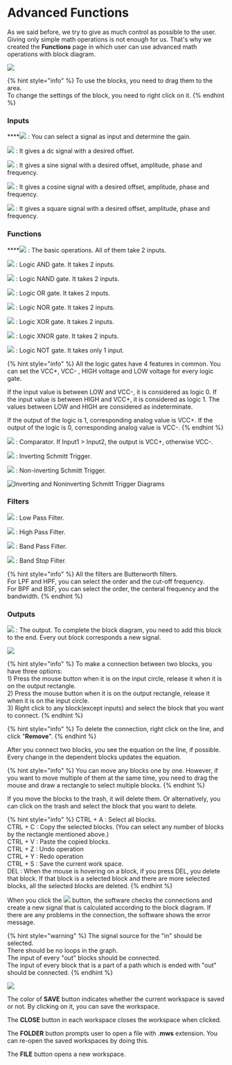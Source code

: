 # Advanced Functions

As we said before, we try to give as much control as possible to the user. Giving only simple math operations is not enough for us. That's why we created the **Functions** page in which user can use advanced math operations with block diagram.

![](../../../../.gitbook/assets/image%20%28103%29.png)

{% hint style="info" %}
To use the blocks, you need to drag them to the area.  
To change the settings of the block, you need to right click on it.
{% endhint %}

### **Inputs**

\*\*\*\*![](../../../../.gitbook/assets/image%20%2815%29.png) : You can select a signal as input and determine the gain. 

![](../../../../.gitbook/assets/image%20%28125%29.png) : It gives a dc signal with a desired offset.

![](../../../../.gitbook/assets/image%20%2827%29.png) : It gives a sine signal with a desired offset, amplitude, phase and frequency.

![](../../../../.gitbook/assets/image%20%2896%29.png) : It gives a cosine signal with a desired offset, amplitude, phase and frequency.

![](../../../../.gitbook/assets/image%20%2870%29.png) : It gives a square signal with a desired offset, amplitude, phase and frequency.

### **Functions**

\*\*\*\*![](../../../../.gitbook/assets/image%20%28115%29.png) : The basic operations. All of them take 2 inputs.  

![](../../../../.gitbook/assets/image%20%2866%29.png) : Logic AND gate. It takes 2 inputs.

![](../../../../.gitbook/assets/image%20%28120%29.png) : Logic NAND gate. It takes 2 inputs.

![](../../../../.gitbook/assets/image%20%2879%29.png) : Logic OR gate. It takes 2 inputs.

![](../../../../.gitbook/assets/image%20%2851%29.png) : Logic NOR gate. It takes 2 inputs.

![](../../../../.gitbook/assets/image%20%2854%29.png) : Logic XOR gate. It takes 2 inputs.

![](../../../../.gitbook/assets/image%20%2899%29.png) : Logic XNOR gate. It takes 2 inputs.

![](../../../../.gitbook/assets/image%20%28129%29.png) : Logic NOT gate. It takes only 1 input.

{% hint style="info" %}
All the logic gates have 4 features in common. You can set the VCC+, VCC- , HIGH voltage and LOW voltage for every logic gate. 

If the input value is between LOW and VCC-, it is considered as logic 0. If the input value is between HIGH and VCC+, it is considered as logic 1. The values between LOW and HIGH are considered as indeterminate. 

If the output of the logic is 1, corresponding analog value is VCC+. If the output of the logic is 0, corresponding analog value is VCC-.
{% endhint %}

![](../../../../.gitbook/assets/image%20%28102%29.png) : Comparator. If Input1 &gt; Input2, the output is VCC+, otherwise VCC-.

![](../../../../.gitbook/assets/image.png) : Inverting Schmitt Trigger. 

![](../../../../.gitbook/assets/image%20%2818%29.png) : Non-inverting Schmitt Trigger.

![Inverting and Noninverting Schmitt Trigger Diagrams](../../../../.gitbook/assets/untitled-diagram.png)

### **Filters**

![](../../../../.gitbook/assets/image%20%2831%29.png) : Low Pass Filter.

![](../../../../.gitbook/assets/image%20%28142%29.png) : High Pass Filter.

![](../../../../.gitbook/assets/image%20%28124%29.png) : Band Pass Filter.

![](../../../../.gitbook/assets/image%20%2842%29.png) : Band Stop Filter.

{% hint style="info" %}
All the filters are Butterworth filters.   
For LPF and HPF, you can select the order and the cut-off frequency.  
For BPF and BSF, you can select the order, the centeral frequency and the bandwidth.
{% endhint %}

### Outputs

![](../../../../.gitbook/assets/image%20%2892%29.png) : The output. To complete the block diagram, you need to add this block to the end. Every out block corresponds a new signal.

![](../../../../.gitbook/assets/a186e98a-fbf6-11e8-aaf5-0050560101a3.gif)

{% hint style="info" %}
To make a connection between two blocks, you have three options:  
1\) Press the mouse button when it is on the input circle, release it when it is on the output rectangle.  
2\) Press the mouse button when it is on the output rectangle, release it when it is on the input circle.  
3\) Right click to any block\(except inputs\) and select the block that you want to connect.
{% endhint %}

{% hint style="info" %}
To delete the connection, right click on the line, and click "**Remove**".
{% endhint %}

After you connect two blocks, you see the equation on the line, if possible. Every change in the dependent blocks updates the equation. 

{% hint style="info" %}
You can move any blocks one by one. However, if you want to move multiple of them at the same time, you need to drag the mouse and draw a rectangle to select multiple blocks.
{% endhint %}

If you move the blocks to the trash, it will delete them. Or alternatively, you can click on the trash and select the block that you want to delete. 

{% hint style="info" %}
CTRL + A : Select all blocks.  
CTRL + C : Copy the selected blocks. \(You can select any number of blocks by the rectangle mentioned above.\)  
CTRL + V : Paste the copied blocks.  
CTRL + Z : Undo operation  
CTRL + Y : Redo operation  
CTRL + S : Save the current work space.  
DEL : When the mouse is hovering on a block, if you press DEL, you delete that block. If that block is a selected block and there are more selected blocks, all the selected blocks are deleted. 
{% endhint %}

When you click the ![](../../../../.gitbook/assets/image%20%28128%29.png) button, the software checks the connections and create a new signal that is calculated according to the block diagram. If there are any problems in the connection, the software shows the error message. 

{% hint style="warning" %}
The signal source for the "in" should be selected.  
There should be no loops in the graph.  
The input of every "out" blocks should be connected.  
The input of every block that is a part of a path which is ended with "out" should be connected.
{% endhint %}

![](../../../../.gitbook/assets/image%20%2826%29.png)

The color of **SAVE** button indicates whether the current workspace is saved or not. By clicking on it, you can save the workspace. 

The **CLOSE** button in each workspace closes the workspace when clicked.

The **FOLDER** button prompts user to open a file with .**mws** extension. You can re-open the saved workspaces by doing this.

The **FILE** button opens a new workspace.

